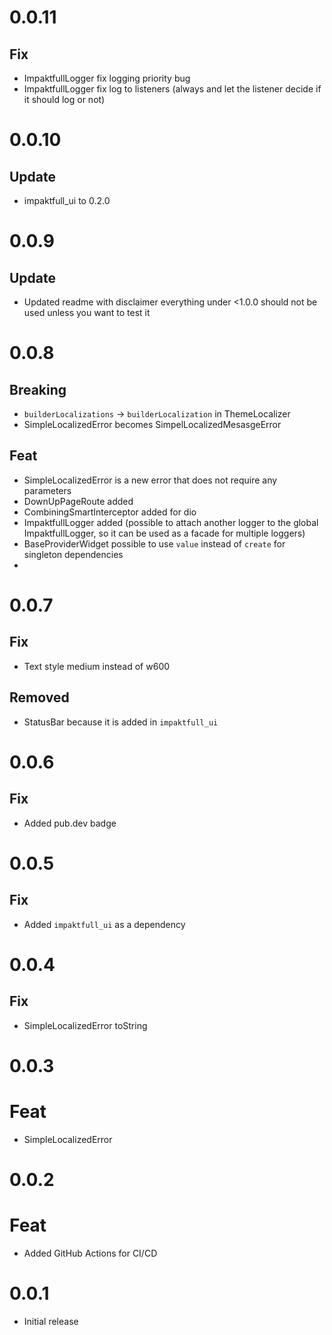 # 0.0.11

## Fix

- ImpaktfullLogger fix logging priority bug 
- ImpaktfullLogger fix log to listeners (always and let the listener decide if it should log or not)

# 0.0.10

## Update

- impaktfull_ui to 0.2.0

# 0.0.9

## Update

- Updated readme with disclaimer everything under <1.0.0 should not be used unless you want to test it

# 0.0.8

## Breaking

- `builderLocalizations` -> `builderLocalization` in ThemeLocalizer
- SimpleLocalizedError becomes SimpelLocalizedMesasgeError

## Feat
- SimpleLocalizedError is a new error that does not require any parameters
- DownUpPageRoute added
- CombiningSmartInterceptor added for dio
- ImpaktfullLogger added (possible to attach another logger to the global ImpaktfullLogger, so it can be used as a facade for multiple loggers)
- BaseProviderWidget possible to use `value` instead of `create` for singleton dependencies
- 

# 0.0.7

## Fix

- Text style medium instead of w600

## Removed

- StatusBar because it is added in `impaktfull_ui`

# 0.0.6

## Fix

- Added pub.dev badge

# 0.0.5

## Fix

- Added `impaktfull_ui` as a dependency

# 0.0.4

## Fix

- SimpleLocalizedError toString

# 0.0.3

# Feat

- SimpleLocalizedError

# 0.0.2

# Feat

- Added GitHub Actions for CI/CD

# 0.0.1

- Initial release
